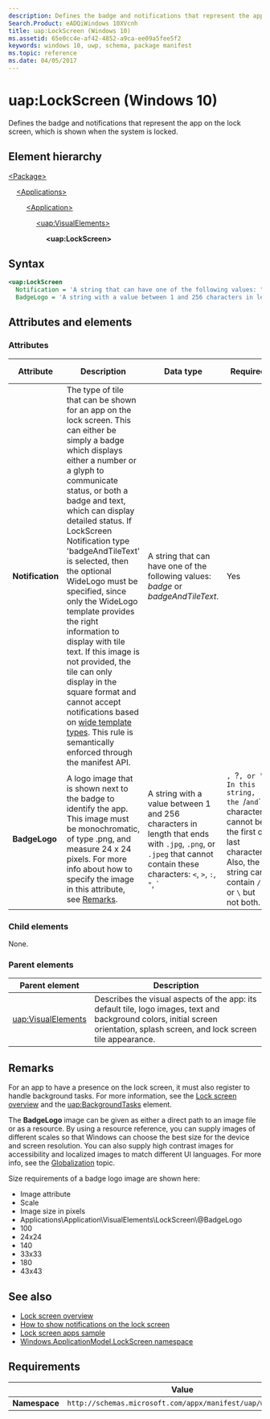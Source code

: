 ```yaml
---
description: Defines the badge and notifications that represent the app on the lock screen, which is shown when the system is locked (Windows 10).
Search.Product: eADQiWindows 10XVcnh
title: uap:LockScreen (Windows 10)
ms.assetid: 65e0cc4e-af42-4852-a9ca-ee09a5fee5f2
keywords: windows 10, uwp, schema, package manifest
ms.topic: reference
ms.date: 04/05/2017
---
```


# uap:LockScreen (Windows 10)

Defines the badge and notifications that represent the app on the lock screen, which is shown when the system is locked.

## Element hierarchy

[\<Package\>](element-package.md)

&nbsp;&nbsp;&nbsp;&nbsp;[\<Applications\>](element-applications.md)

&nbsp;&nbsp;&nbsp;&nbsp; &nbsp;&nbsp;&nbsp;&nbsp;[\<Application\>](element-application.md)

&nbsp;&nbsp;&nbsp;&nbsp; &nbsp;&nbsp;&nbsp;&nbsp; &nbsp;&nbsp;&nbsp;&nbsp;[\<uap:VisualElements\>](element-uap-visualelements.md)

&nbsp;&nbsp;&nbsp;&nbsp; &nbsp;&nbsp;&nbsp;&nbsp; &nbsp;&nbsp;&nbsp;&nbsp; &nbsp;&nbsp;&nbsp;&nbsp;**\<uap:LockScreen\>**

## Syntax

```xml
<uap:LockScreen
  Notification = 'A string that can have one of the following values: "badge" or "badgeAndTileText".'
  BadgeLogo = 'A string with a value between 1 and 256 characters in length that ends with ".jpg", ".png", or ".jpeg" that cannot contain these characters: <, >, :, ", |, ?, or *. In this string, the / and \ characters cannot be the first or last characters. Also, the string can contain / or \ but not both.' />
```

## Attributes and elements

### Attributes

| Attribute | Description | Data type | Required | Default value |
|-|-|-|-|-|
| **Notification** | The type of tile that can be shown for an app on the lock screen. This can either be simply a badge which displays either a number or a glyph to communicate status, or both a badge and text, which can display detailed status. If LockScreen Notification type 'badgeAndTileText' is selected, then the optional WideLogo must be specified, since only the WideLogo template provides the right information to display with tile text. If this image is not provided, the tile can only display in the square format and cannot accept notifications based on [wide template types](/previous-versions/windows/apps/hh761491(v=win.10)). This rule is semantically enforced through the manifest API. | A string that can have one of the following values: *badge* or *badgeAndTileText*. | Yes |  |
| **BadgeLogo** | A logo image that is shown next to the badge to identify the app. This image must be monochromatic, of type .png, and measure 24 x 24 pixels. For more info about how to specify the image in this attribute, see [Remarks](#remarks). | A string with a value between 1 and 256 characters in length that ends with `.jpg`, `.png`, or `.jpeg` that cannot contain these characters: `<`, `>`, `:`, `"`, `|`, `?`, or `*`. In this string, the `/` and `\` characters cannot be the first or last characters. Also, the string can contain `/` or `\` but not both. | Yes |  |

### Child elements

None.

### Parent elements

| Parent element | Description |
|-|-|
| [uap:VisualElements](element-uap-visualelements.md) | Describes the visual aspects of the app: its default tile, logo images, text and background colors, initial screen orientation, splash screen, and lock screen tile appearance. |

## Remarks

For an app to have a presence on the lock screen, it must also register to handle background tasks. For more information, see the [Lock screen overview](/previous-versions/windows/apps/hh779720(v=win.10)) and the [uap:BackgroundTasks](/previous-versions/windows/dn934782(v=win.10)) element.

The **BadgeLogo** image can be given as either a direct path to an image file or as a resource. By using a resource reference, you can supply images of different scales so that Windows can choose the best size for the device and screen resolution. You can also supply high contrast images for accessibility and localized images to match different UI languages. For more info, see the [Globalization](/previous-versions/windows/apps/hh831183(v=win.10)) topic.

Size requirements of a badge logo image are shown here:

- Image attribute
- Scale
- Image size in pixels
- Applications\\Application\\VisualElements\\LockScreen\\@BadgeLogo
- 100
- 24x24
- 140
- 33x33
- 180
- 43x43

## See also

- [Lock screen overview](/uwp/api/Windows.System.UserProfile.LockScreen)
- [How to show notifications on the lock screen](/previous-versions/windows/apps/hh700416(v=win.10))
- [Lock screen apps sample](/samples/browse/)
- [Windows.ApplicationModel.LockScreen namespace](/uwp/api/windows.applicationmodel.lockscreen)

## Requirements

|   | Value |
|--|--|
| **Namespace** | `http://schemas.microsoft.com/appx/manifest/uap/windows10` |
